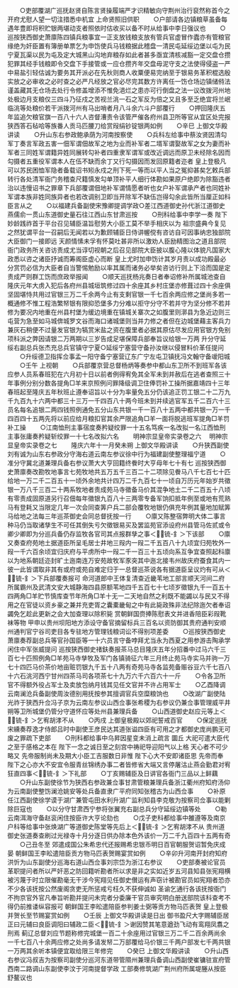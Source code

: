 <!-- { "loadSidebar": true } -->
　　○吏部覆湖广巡抚赵贤自陈言贤操履端严才识精敏向守荆州治行裒然称首今之开府尤慰人望一切注措悉中机宜  上命贤照旧供职
　　○户部请各边镇粮草虽备每遇年豊即将积贮银两堪动支者照依时估收买以备不时从给事中李日强议也
　　○巡按狭西御史萧廪陈四镇兵粮事宜一正支放钱粮支放有管兵官虚冒作蠹亦有管粮官缘绝为奸臣置有簿册单票乞为申饬使兵马钱粮据此稽盘一清民屯延绥边堡以屯为民宁夏瓦渠以民为屯及定大城黑山沟地弃粮存如此者甚多亟宜清核减豁一定交盘仓攒犯罪其经手钱粮即令交盘下手接管或一应仓攒齐年交盘毋泥守支之法使得侵盗一严中易盐引轻估诚为要务其开派必在先秋则商人收粟便易完纳至于银易务革积棍选殷实放之必审收之必时查之必严凡经放之官必尽完其数方许离任一饬仓场边镇储偫法谨盖藏其无仓场去处行令修盖增添不惟免浥烂之患亦可行倒盘之法一议改拨河州地处极边月支粮仅三四斗乃征戍之苦视兰洮一石之军反为倍之又且多至乏绝宜将兰岷临洮等处粮价若干派拨河州有马出哨者月八斗余六斗户部覆行
　　○押回隆庆五年监追欠粮官旗一百八十六人咨督漕责令该管严催各府州县卫所等官从宜区处完报  狭西答石毡哈等族番人贡马匹腰刀给赏叚绢钞锭银两如例
　　○辛巳  上御文华殿讲读
　　○升山东右参政鲍承荫为河南按察使
　　○兵科左给事中蔡汝贤因清勾军丁奏言军政五害一佃军谓佃故军之地为业而补军者二壻军谓娶故军之女为妻而补军者三同姓军谓籍异姓同展转勾补者四重隶军谓军或改近调远而原卫未经除名因而勾摄者五重役军谓本人在伍不缺而余丁又行勾摄因而发回原籍者迩者  皇上登极凡可以苏民困恤军隐者备载诏书矧永戍之刑下死一等而以平人当之冤抑甚矣乞敕兵部转行各处清军衙门务稽查尺籍慎发勾单顶补平人细行体勘如果原户绝即为除豁违者治以违慢诏书之罪章下兵部覆谓佃地补军谓情愿者听也女户补军谓承产者也同姓补军谓本族非姓同族异者也若改调别卫即当开除军不缺伍岂得勾余此皆所当厘正如科臣言从之
　　○以福建兵备副使宋豫卿提调学政○差江西道御史孙代浙江道御史燕儒俞一贯山东道御史量石往江西山东甘肃巡按
　　○刑科给事中李学一奏  陛下妙龄践祚首于平台召见辅臣温旨慰劳大小臣工莫不举手相庆以为  祖宗盛典今复见之然犹谓平台一召嗣后无闻若以为歉顾辅臣日侍讲幄傥有咨访自可因事纳忠独部院大臣御门一接即远  天颜情愫未孚有怀莫吐甚非所以激劝人臣励精图治之道且部院衙门政务所关咨访责成尤当谆切视朝之后召见部院大臣披以腹心隆以体貌凡国家大政悉以咨之诸臣抒诚而筹阁臣虚心而断  皇上尤时加申饬计其岁月责以成功殿最必分赏罚必信为大臣者自当警惕勉励以率其属而诸务必举矣咨访行则上下洽而国是定责成严则群工饬而庶政举报闻
　　○顺天巡抚杨兆奏日者奉诏修补所属城池查自隆庆元年大虏入犯后各府州县城垣筑修过四十余座其乡村庄堡亦修葺过四十余座俱坚固堪恃共用过官银三万二千余两今止有支剩官银一千七百余两应修之堡尚多若一概通修不惟工程浩繁帑银有限抑恐堡多力分难以拒守分守不若并守为坚分修不若并修为要况内地重在州县村堡为缓边境重在镇城关寨次之如腹里则漷县为急近边则三屯营为急至如马城倴城罗文谷而海口诸城堡则当并力修之者但在边城堡藉主客兵力兼灰石稍便不过量发官银为犒赏米盐之资在腹里者必据其原估尽发应用官银方免别项科派之弊因请银二万两期以三岁告成足堪保障兵部奉旨议给银一万两  升分守延绥右副总兵张杰充总兵官镇守宁夏○延绥宁塞营守备孙汝继以侵冒料价革任提问
　　○升绥德卫指挥佥事孟一阳守备宁塞营辽东广宁左屯卫镇抚冯文翰守备叆阳城
　　○壬午  上视朝
　　○兵部覆京营总督杨炳等奏参中都山东卫所不到班军各该应参人员系春班犯在六月初十日以前者例得宥免其全军未到并赦后在逃者查照三十年事例分别分数各提角□羊来京照例问罪降级调卫住俸罚补工操所据嘉靖四十三年春班起至隆庆五年秋班止遵奉诏旨以十分为率量免五分仍该追正罚工银二十二万九千九百九十六两中都三十三万一千四百八十两今班未到并续逃官军五千二百六十三员名每名追银二两四钱照例通免五分山东共银一千一百八十五两中都共银一万一千四百四十五两先将以前应给月粮扣官其余严限追角□羊一面将脱逃班军提角□羊罚补工操
　　○江南恤刑主事宿度奏矜疑绞罪一十五名笃疾一名改拟一名江西恤刑主事张庸奏矜疑斩绞罪一十七名改拟六名
　　明神宗显皇帝实录卷之六
　明神宗显皇帝实录卷之七
　　隆庆六年十一月癸未朔  上御文华殿讲读
　　○升狭西副使刘有诚为山东右参政分守海右道云南左参议徐中行为福建副使整理福宁道
　　○准分守冀北道兼理兵备右参议萧大大亨回籍终餋时大亨母年七十有七  巡按狭西御史萧廪奏改勘牧地事言七苑牧地共五万五千三百二十二项除见餋马八千七百七十匹给地一万二千二百五十一顷外余地共计四万二千九百七十一顷自万历元年始岁共徵银一万八千三百二十两系牧地者责成苑马寺徵备马价其混争地土二千二百五十八顷有零责成固原道另行召佃每年徵银九百八十三两零专备军饷扣抵年例至或地有荒熟马有登耗又当限定几年一次会同查筭户兵二部会覆牧地银仍俱充年例其量地加赋筭马给地之法每三年巡茶御史会同总督抚按一行
　　○廪又陈整宿弊明大体二事言种马仍当取诸孳生不可任其倒失亏欠徵银易买及罢监苑官添设府州县管马佐贰或令卿少卿即为分巡兵备仍存监牧各官司其点报群孳之事＜锍-釒＞下该部
　　○廪又奏查府苑地土据道臣所呈毛居士井地三叚内一叚二千五百八十九顷宜归苑牧外一叚一千六百余顷宜归庆府与平虏所中一叚二千一百三十五顷向系互争宜查照起科廪以为地系朝廷迩封旷土迤南连万安苑故牧军豕突其中迤北接韦州故庆府蚕食其内一彼一此皆谓取非其有或府或苑自难定归于一总督巡茶说各有据道臣呈议灼有可从＜锍-釒＞下兵部覆奏报可  命河道郎中王体复清查近畿苇地工部言顺天河间二府所属霸州及武清文安大城静海四县原额苇地四千五百七十七顷岁徵银九千一百五十四两角□羊贮节慎库查节年所角□羊十无一二天地自然之利既不能蠲以与民又不得用之在官徒以资乡豪之兼并充吏胥之囊橐畿甸之中有此毙政殊非法纪除迤欠者奉诏蠲免乞趁此更新之会大加查理以除积毙  赏朝鲜国赍捧陈慰表文并进香陪臣彩叚靴袜等物  甲申以贵州坝阳地方添设守备官摘留标兵三百名以资防御其贵府通判安顺州通判官宁谷司吏目各专驻地方管理钱粮词讼不得别项差委
　　○巡按狭西御史萧廪奏荐副总兵等官孙国臣等一十六员言守备哱拜尤当永为西夏之用参游击陶承学闲住中军张威提问  巡按狭西御史禇鈇奏报茶马总目隆庆五年分招番中过马六千三百七十匹照例角□羊苑马寺孳牧及军门各镇骑征六年三月终止苑马寺实马并驹一万七十四匹马价茶价地亩赃罚银九千五十八两有奇苑马寺各监苑备赈谷豆六千七百八十六石洮河西宁甘州四茶马司各项茶七十九万六千六百六十一斤
　　○令各卫所官不得额外役占军士及卖放包纳月钱其见任文官并不许占用军士
　　○乙酉降调云南澜沧兵备副使周汝德别用抚按参其擅调官兵空糜粮饷也
　　○改湖广副使陆光祚于狭西升佥冯子京为云南左参议山西佥事张希稷为右参议仍兼佥事管理威平井朔等卫所城堡仍管分守道怀应等处州县兼理兵备
　　○山西道御史赵应元等上＜锍-釒＞乞宥胡涍不从
　　○丙戌  上御皇极殿以郊祀誓戒百官
　　○保定巡抚宋纁奏荐逸才侍郎吕时中副使王彦民达其道张谥四臣有可用之才都御史庞尚鹏无可废之罪疏下吏部
　　○刑科都给事中乌昇因星变未消上疏言  圜丘  大祀可遣大臣代之至于感格之本在  陛下一念之诚日至之刻宫中祷祀导迎阳气以上格  天心者不可少略又  先帝服制尚未及期大小臣工吉服数日非惟  陛下心大不安即诸臣思  先帝而奉  陛下之心亦大不安宜令服青丝锦绣办事二者皆修省大端又言停屠沽止燕会勤君对宥狂直四事＜锍-釒＞下礼部
　　○丁亥赐辅臣及日讲官各衙门三品以上鲜藕
　　○升山东副使徐节为狭西右参政兼佥事甘肃管粮兼理兵备浙江衢州府知府汤仰为云南副使整饬澜沧姚安等处兵备直隶广平府同知张稽古为山西佥事
　　○补原任江西副使徐学谟于湖广兼管屯田水利升湖广监利知县李克敬为按察司佥事以能剿除巨寇也
　　○以分守甘肃西宁参将张翼充右副总兵分守延绥边镇等处
　　○勒云南洱海守备赵衮闲住按臣许大亨论劾也
　　○戊子吏科都给事中雒遵等及南京户科等给事中张焕湖广等道御史陈堂等先后上＜锍-釒＞乞宥胡涍不从  贵州道御史张道奏查刷过光禄寺十月分逐日供办除本色外该价一万二千九百四十五两有奇
　　○己丑冬至  郊遣成国公朱希忠代还报赐希忠银币明日百官朝服贺诏暂免庆成晏  朝鲜国王李昖遣陪臣贡方物马匹表贺赐宴赏如例
　　○辛卯升河南开封府知府洪忻为山东副使分巡海右道山西佥事刘宗岱为浙江右参议
　　○吏部奏被论官员革职提问者所以严奸恶之防回籍听勘者所以求是非之实如近岁五河县知县张宪翔横被污蔑于时立限催勘毫无干涉今宪翔见任御史儧运有声窃计被勘官员如宪翔者恐亦不少各该抚按公然废阁贪吏无所惩戒亏枉久不获伸诚如  圣谕乞通行各该抚按衙门不拘京官外官凡奉旨听勘并提问未完者分委廉干官员审究明白册送部院该科查考不得仍前推诿纵容报可  朝鲜国王李昖遣陪臣参判姜士弼等贡方物马匹表贺  皇上登极并贺长至节赐宴赏如例
　　○壬辰  上御文华殿讲读是日出  御书盈尺大字赐辅臣居正曰元辅曰良臣调阳曰辅政二臣＜锍-釒＞谢因赞其笔意遒劲飞动有鸾翔凤翥之刑焉  蓟辽总督刘应节题称修完城堡一百二十余座用过官银三万二千二百余两尚余一千七百八十余两应修之处尚多请发帑二万部覆给马价银三千两户部发七千两共银一万两其余听本镇便宜取给限三年修完
　　○癸巳  上御文华殿讲读
　　○升山西右参议冯叔吉为按察司副使分巡河东道带管隰州兼理兵备调山西副使崔镛驻宣府管西南二路调山东副使李汶于河南提督学政  工部奏修筑湖广荆州府所属堤塍从按臣舒鳌议也
